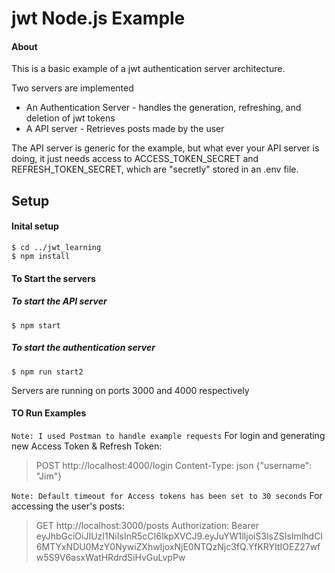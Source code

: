 # jwt Node.js Example


#### About
This is a basic example of a jwt authentication server architecture. 

Two servers are implemented 
* An Authentication Server - handles the generation, refreshing, and deletion of jwt tokens
* A API server - Retrieves posts made by the user

The API server is generic for the example, but what ever your API server is doing, it just needs access to ACCESS_TOKEN_SECRET and REFRESH_TOKEN_SECRET, which are "secretly" stored in an .env file.

## Setup
#### Inital setup 
```
$ cd ../jwt_learning
$ npm install
```
#### To Start the servers
##### To start the API server
```
$ npm start
```
##### To start the authentication server
```
$ npm run start2
```
Servers are running on ports 3000 and 4000 respectively 

#### TO Run Examples
`Note: I used Postman to handle example requests`
For login and generating new Access Token & Refresh Token:
>POST http://localhost:4000/login Content-Type: json {"username": "Jim"}


`Note: Default timeout for Access tokens has been set to 30 seconds`
For accessing the user's posts:
>GET http://localhost:3000/posts Authorization: Bearer eyJhbGciOiJIUzI1NiIsInR5cCI6IkpXVCJ9.eyJuYW1lIjoiS3lsZSIsImlhdCI6MTYxNDU0MzY0NywiZXhwIjoxNjE0NTQzNjc3fQ.YfKRYItIOEZ27wfw5S9V6asxWatHRdrdSiHvGuLvpPw

